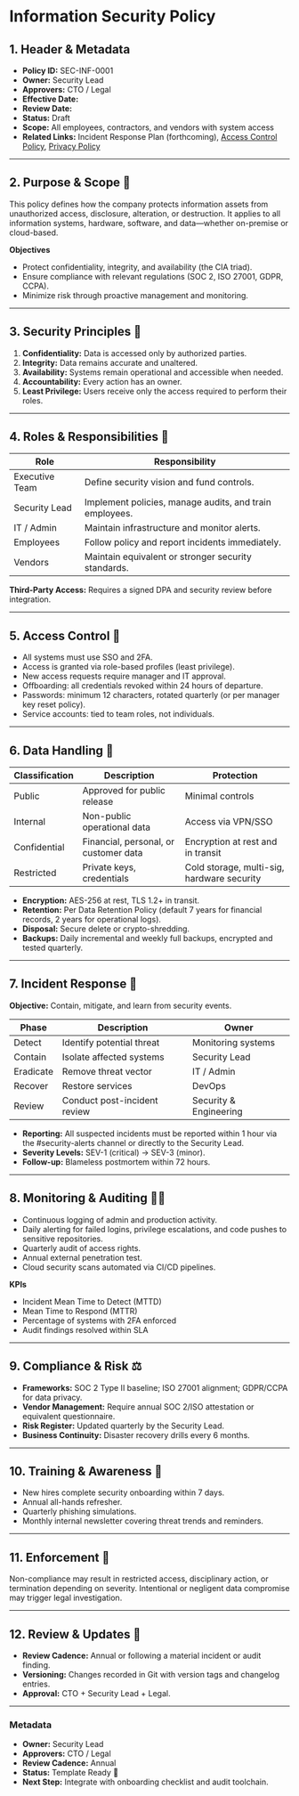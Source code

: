 # Information Security Policy

## 1. Header & Metadata
- **Policy ID:** SEC-INF-0001
- **Owner:** Security Lead
- **Approvers:** CTO / Legal
- **Effective Date:** <!-- TODO: Populate when approved -->
- **Review Date:** <!-- TODO: Populate when approved -->
- **Status:** Draft
- **Scope:** All employees, contractors, and vendors with system access
- **Related Links:** Incident Response Plan (forthcoming), [Access Control Policy](access_control.yaml), [Privacy Policy](../../governance/data_privacy.yaml)

---

## 2. Purpose & Scope 🎯
This policy defines how the company protects information assets from unauthorized access, disclosure, alteration, or destruction. It applies to all information systems, hardware, software, and data—whether on-premise or cloud-based.

**Objectives**
- Protect confidentiality, integrity, and availability (the CIA triad).
- Ensure compliance with relevant regulations (SOC 2, ISO 27001, GDPR, CCPA).
- Minimize risk through proactive management and monitoring.

---

## 3. Security Principles 🧭
1. **Confidentiality:** Data is accessed only by authorized parties.
2. **Integrity:** Data remains accurate and unaltered.
3. **Availability:** Systems remain operational and accessible when needed.
4. **Accountability:** Every action has an owner.
5. **Least Privilege:** Users receive only the access required to perform their roles.

---

## 4. Roles & Responsibilities 👥

| Role | Responsibility |
| --- | --- |
| Executive Team | Define security vision and fund controls. |
| Security Lead | Implement policies, manage audits, and train employees. |
| IT / Admin | Maintain infrastructure and monitor alerts. |
| Employees | Follow policy and report incidents immediately. |
| Vendors | Maintain equivalent or stronger security standards. |

**Third-Party Access:** Requires a signed DPA and security review before integration.

---

## 5. Access Control 🔑
- All systems must use SSO and 2FA.
- Access is granted via role-based profiles (least privilege).
- New access requests require manager and IT approval.
- Offboarding: all credentials revoked within 24 hours of departure.
- Passwords: minimum 12 characters, rotated quarterly (or per manager key reset policy).
- Service accounts: tied to team roles, not individuals.

---

## 6. Data Handling 🧾

| Classification | Description | Protection |
| --- | --- | --- |
| Public | Approved for public release | Minimal controls |
| Internal | Non-public operational data | Access via VPN/SSO |
| Confidential | Financial, personal, or customer data | Encryption at rest and in transit |
| Restricted | Private keys, credentials | Cold storage, multi-sig, hardware security |

- **Encryption:** AES-256 at rest, TLS 1.2+ in transit.
- **Retention:** Per Data Retention Policy (default 7 years for financial records, 2 years for operational logs).
- **Disposal:** Secure delete or crypto-shredding.
- **Backups:** Daily incremental and weekly full backups, encrypted and tested quarterly.

---

## 7. Incident Response 🚨

**Objective:** Contain, mitigate, and learn from security events.

| Phase | Description | Owner |
| --- | --- | --- |
| Detect | Identify potential threat | Monitoring systems |
| Contain | Isolate affected systems | Security Lead |
| Eradicate | Remove threat vector | IT / Admin |
| Recover | Restore services | DevOps |
| Review | Conduct post-incident review | Security & Engineering |

- **Reporting:** All suspected incidents must be reported within 1 hour via the #security-alerts channel or directly to the Security Lead.
- **Severity Levels:** SEV-1 (critical) → SEV-3 (minor).
- **Follow-up:** Blameless postmortem within 72 hours.

---

## 8. Monitoring & Auditing 🕵️‍♀️
- Continuous logging of admin and production activity.
- Daily alerting for failed logins, privilege escalations, and code pushes to sensitive repositories.
- Quarterly audit of access rights.
- Annual external penetration test.
- Cloud security scans automated via CI/CD pipelines.

**KPIs**
- Incident Mean Time to Detect (MTTD)
- Mean Time to Respond (MTTR)
- Percentage of systems with 2FA enforced
- Audit findings resolved within SLA

---

## 9. Compliance & Risk ⚖️
- **Frameworks:** SOC 2 Type II baseline; ISO 27001 alignment; GDPR/CCPA for data privacy.
- **Vendor Management:** Require annual SOC 2/ISO attestation or equivalent questionnaire.
- **Risk Register:** Updated quarterly by the Security Lead.
- **Business Continuity:** Disaster recovery drills every 6 months.

---

## 10. Training & Awareness 🧠
- New hires complete security onboarding within 7 days.
- Annual all-hands refresher.
- Quarterly phishing simulations.
- Monthly internal newsletter covering threat trends and reminders.

---

## 11. Enforcement 🚫
Non-compliance may result in restricted access, disciplinary action, or termination depending on severity. Intentional or negligent data compromise may trigger legal investigation.

---

## 12. Review & Updates 🔄
- **Review Cadence:** Annual or following a material incident or audit finding.
- **Versioning:** Changes recorded in Git with version tags and changelog entries.
- **Approval:** CTO + Security Lead + Legal.

---

### Metadata
- **Owner:** Security Lead
- **Approvers:** CTO / Legal
- **Review Cadence:** Annual
- **Status:** Template Ready 🔐
- **Next Step:** Integrate with onboarding checklist and audit toolchain.
